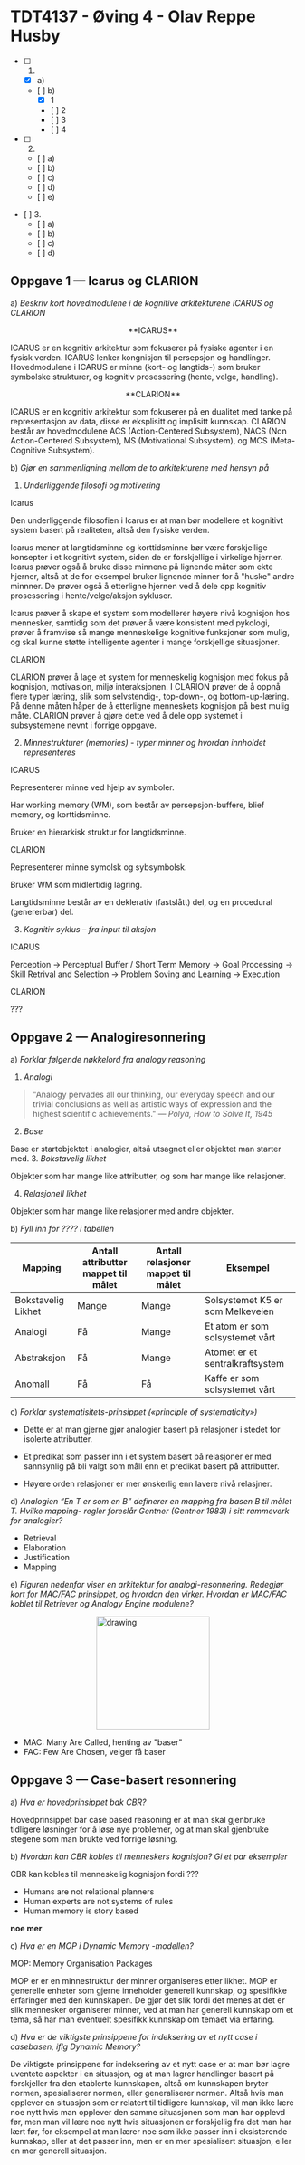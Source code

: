 # TDT4137 - Øving 4 - Olav Reppe Husby

- [ ] 1.
  - [x] a)
  - [ ] b)
    - [x] 1
    - [ ] 2
    - [ ] 3
    - [ ] 4

- [ ] 2.
  - [ ] a)
  - [ ] b)
  - [ ] c)
  - [ ] d)
  - [ ] e)
- [ ] 3.
  - [ ] a)
  - [ ] b)
  - [ ] c)
  - [ ] d)



## Oppgave 1 &mdash; Icarus og CLARION

a) *Beskriv kort hovedmodulene i de kognitive arkitekturene ICARUS og CLARION*


<p style=text-align:center>**ICARUS**</p>

ICARUS er en kognitiv arkitektur som fokuserer på fysiske agenter i en fysisk verden. ICARUS lenker kongnisjon til persepsjon og handlinger. Hovedmodulene i ICARUS er minne (kort- og langtids-) som bruker symbolske strukturer, og kognitiv prosessering (hente, velge, handling).

<p style=text-align:center>**CLARION**</p>

ICARUS er en kognitiv arkitektur som fokuserer på en dualitet med tanke på representasjon av data, disse er eksplisitt og implisitt kunnskap. CLARION består av hovedmodulene ACS (Action-Centered Subsystem), NACS (Non Action-Centered Subsystem), MS (Motivational Subsystem), og MCS (Meta-Cognitive Subsystem).


b) *Gjør en sammenligning mellom de to arkitekturene med hensyn på*
1. *Underliggende filosofi og motivering*

  Icarus

  Den underliggende filosofien i Icarus er at man bør modellere et kognitivt system basert på realiteten, altså den fysiske verden.

  Icarus mener at langtidsminne og korttidsminne bør være forskjellige konsepter i et kognitivt system, siden de er forskjellige i virkelige hjerner. Icarus prøver også å bruke disse minnene på lignende måter som ekte hjerner, altså at de for eksempel bruker lignende minner for å "huske" andre minnner. De prøver også å etterligne hjernen ved å dele opp kognitiv prosessering i hente/velge/aksjon sykluser.

  Icarus prøver å skape et system som modellerer høyere nivå kognisjon hos mennesker, samtidig som det prøver å være konsistent med pykologi, prøver å framvise så mange menneskelige kognitive funksjoner som mulig, og skal kunne støtte intelligente agenter i mange forskjellige situasjoner.

  CLARION

  CLARION prøver å lage et system for menneskelig kognisjon med fokus på kognisjon, motivasjon, miljø interaksjonen. I CLARION prøver de å oppnå flere typer læring, slik som selvstendig-, top-down-, og bottom-up-læring. På denne måten håper de å etterligne menneskets kognisjon på best mulig måte. CLARION prøver å gjøre dette ved å dele opp systemet i subsystemene nevnt i forrige oppgave.


2. *Minnestrukturer (memories) - typer minner og hvordan innholdet representeres*

  ICARUS

  Representerer minne ved hjelp av symboler.

  Har working memory (WM), som består av persepsjon-buffere, blief memory, og korttidsminne.

  Bruker en hierarkisk struktur for langtidsminne.

  CLARION

   Representerer minne symolsk og sybsymbolsk.

   Bruker WM som midlertidig lagring.

   Langtidsminne består av en deklerativ (fastslått) del, og en procedural (genererbar) del.

3. *Kognitiv syklus – fra input til aksjon*

  ICARUS

  Perception -> Perceptual Buffer / Short Term Memory -> Goal Processing -> Skill Retrival and Selection -> Problem Soving and Learning -> Execution

  CLARION

  ???


## Oppgave 2 &mdash; Analogiresonnering

a) *Forklar følgende nøkkelord fra analogy reasoning*
1. *Analogi*
>"Analogy pervades all our thinking, our everyday speech
>and our trivial conclusions as well as artistic ways of
>expression and the highest scientific achievements."
> &mdash; <cite>Polya, How to Solve It, 1945</cite>

2. *Base*

  Base er startobjektet i analogier, altså utsagnet eller objektet man starter med.
3. *Bokstavelig likhet*

  Objekter som har mange like attributter, og som har mange like relasjoner.

4. *Relasjonell likhet*

  Objekter som har mange like relasjoner med andre objekter.


b) *Fyll inn for ???? i tabellen*

Mapping | Antall attributter mappet til målet | Antall relasjoner mappet til målet | Eksempel
--------|-------------------------------------|------------------------------------|---------
Bokstavelig Likhet|Mange|Mange|Solsystemet K5 er som Melkeveien
Analogi|Få|Mange|Et atom er som solsystemet vårt
Abstraksjon|Få|Mange|Atomet er et sentralkraftsystem
Anomall|Få|Få|Kaffe er som solsystemet vårt


c) *Forklar systematisitets-prinsippet («principle of systematicity»)*

  * Dette er at man gjerne gjør analogier basert på relasjoner i stedet for isolerte attributter.

  * Et predikat som passer inn i et system basert på relasjoner er med sannsynlig på bli valgt som måll enn et predikat basert på attributter.

  * Høyere orden relasjoner er mer ønskerlig enn lavere nivå relasjner.


d) *Analogien “En T er som en B” definerer en mapping fra basen B til målet T. Hvilke mapping- regler
foreslår Gentner (Gentner 1983) i sitt rammeverk for analogier?*

  * Retrieval
  * Elaboration
  * Justification
  * Mapping


e) *Figuren nedenfor viser en arkitektur for analogi-resonnering. Redegjør kort for MAC/FAC prinsippet,
og hvordan den virker. Hvordan er MAC/FAC koblet til Retriever og Analogy Engine
modulene?*

<!--![figur](figur.png=250x)-->
<div style="display:flex; justify-content: center; align-items:center;">
<img src="figur.png" alt="drawing" width="200"/>
</div>

  * MAC: Many Are Called, henting av "baser"
  * FAC: Few Are Chosen, velger få baser


## Oppgave 3 &mdash; Case-basert resonnering

a) *Hva er hovedprinsippet bak CBR?*

  Hovedprinsippet bar case based reasoning er at man skal gjenbruke tidligere løsninger for å løse nye problemer, og at man skal gjenbruke stegene som man brukte ved forrige løsning.

b) *Hvordan kan CBR kobles til menneskers kognisjon? Gi et par eksempler*

  CBR kan kobles til menneskelig kognisjon fordi ???

  * Humans are not relational planners
  * Human experts are not systems of rules
  * Human memory is story based

  **noe mer**

c) *Hva er en MOP i Dynamic Memory -modellen?*

  MOP: Memory Organisation Packages

  MOP er er en minnestruktur der minner organiseres etter likhet. MOP er generelle enheter som gjerne inneholder generell kunnskap, og spesifikke erfaringer med den kunnskapen. De gjør det slik fordi det menes at det er slik mennesker organiserer minner, ved at man har generell kunnskap om et tema, så har man eventuelt spesifikk kunnskap om temaet via erfaring.

d) *Hva er de viktigste prinsippene for indeksering av et nytt case i casebasen, iflg Dynamic
Memory?*

  De viktigste prinsippene for indeksering av et nytt case er at man bør lagre uventete aspekter i en situasjon, og at man lagrer handlinger basert på forskjeller fra den etablerte kunnskapen, altså om kunnskapen bryter normen, spesialiserer normen, eller generaliserer normen. Altså hvis man opplever en situasjon som er relatert til tidligere kunnskap, vil man ikke lære noe nytt hvis man opplever den samme situasjonen som man har opplevd før, men man vil lære noe nytt hvis situasjonen er forskjellig fra det man har lært før, for eksempel at man lærer noe som ikke passer inn i eksisterende kunnskap, eller at det passer inn, men er en mer spesialisert situasjon, eller en mer generell situasjon.
